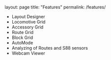 layout: page
title: "Features"
permalink: /features/

- Layout Designer
- Locomotive Grid
- Accessory Grid
- Route Grid
- Block Grid
- AutoMode
- Analyzing of Routes and S88 sensors
- Webcam Viewer
